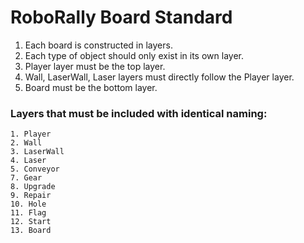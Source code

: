 # RoboRally Board Standard

1. Each board is constructed in layers.
2. Each type of object should only exist in its own layer.
3. Player layer must be the top layer.
4. Wall, LaserWall, Laser layers must directly follow the Player layer.
5. Board must be the bottom layer.

### Layers that must be included with identical naming:
    1. Player
    2. Wall
    3. LaserWall
    4. Laser
    5. Conveyor
    7. Gear
    8. Upgrade
    9. Repair
    10. Hole
    11. Flag
    12. Start
    13. Board